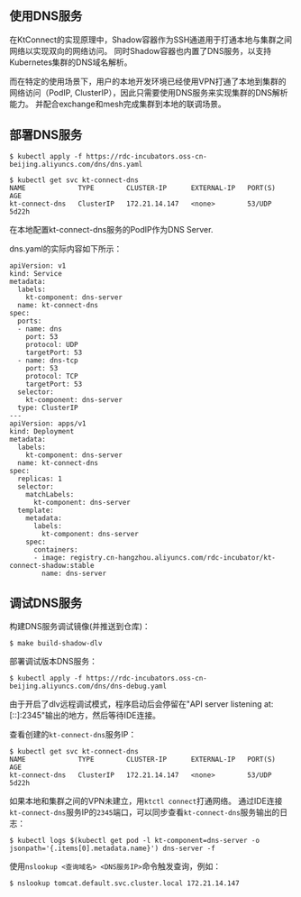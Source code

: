 使用DNS服务
---

在KtConnect的实现原理中，Shadow容器作为SSH通道用于打通本地与集群之间网络以实现双向的网络访问。 同时Shadow容器也内置了DNS服务，以支持Kubernetes集群的DNS域名解析。 

而在特定的使用场景下，用户的本地开发环境已经使用VPN打通了本地到集群的网络访问（PodIP, ClusterIP），因此只需要使用DNS服务来实现集群的DNS解析能力。 并配合exchange和mesh完成集群到本地的联调场景。

## 部署DNS服务

```
$ kubectl apply -f https://rdc-incubators.oss-cn-beijing.aliyuncs.com/dns/dns.yaml
```

```
$ kubectl get svc kt-connect-dns
NAME             TYPE        CLUSTER-IP      EXTERNAL-IP   PORT(S)   AGE
kt-connect-dns   ClusterIP   172.21.14.147   <none>        53/UDP    5d22h
```

在本地配置kt-connect-dns服务的PodIP作为DNS Server.

dns.yaml的实际内容如下所示：

```
apiVersion: v1
kind: Service
metadata:
  labels:
    kt-component: dns-server
  name: kt-connect-dns
spec:
  ports:
  - name: dns
    port: 53
    protocol: UDP
    targetPort: 53
  - name: dns-tcp
    port: 53
    protocol: TCP
    targetPort: 53
  selector:
    kt-component: dns-server
  type: ClusterIP
---
apiVersion: apps/v1
kind: Deployment
metadata:
  labels:
    kt-component: dns-server
  name: kt-connect-dns
spec:
  replicas: 1
  selector:
    matchLabels:
      kt-component: dns-server
  template:
    metadata:
      labels:
        kt-component: dns-server
    spec:
      containers:
      - image: registry.cn-hangzhou.aliyuncs.com/rdc-incubator/kt-connect-shadow:stable
        name: dns-server
```

## 调试DNS服务

构建DNS服务调试镜像(并推送到仓库)：

```
$ make build-shadow-dlv
```

部署调试版本DNS服务：

```
$ kubectl apply -f https://rdc-incubators.oss-cn-beijing.aliyuncs.com/dns/dns-debug.yaml
```

由于开启了dlv远程调试模式，程序启动后会停留在"API server listening at: [::]:2345"输出的地方，然后等待IDE连接。

查看创建的`kt-connect-dns`服务IP：

```
$ kubectl get svc kt-connect-dns
NAME             TYPE        CLUSTER-IP      EXTERNAL-IP   PORT(S)   AGE
kt-connect-dns   ClusterIP   172.21.14.147   <none>        53/UDP    5d22h
```

如果本地和集群之间的VPN未建立，用`ktctl connect`打通网络。
通过IDE连接`kt-connect-dns`服务IP的`2345`端口，可以同步查看`kt-connect-dns`服务输出的日志：

```
$ kubectl logs $(kubectl get pod -l kt-component=dns-server -o jsonpath='{.items[0].metadata.name}') dns-server -f
```

使用`nslookup <查询域名> <DNS服务IP>`命令触发查询，例如：

```
$ nslookup tomcat.default.svc.cluster.local 172.21.14.147
```
